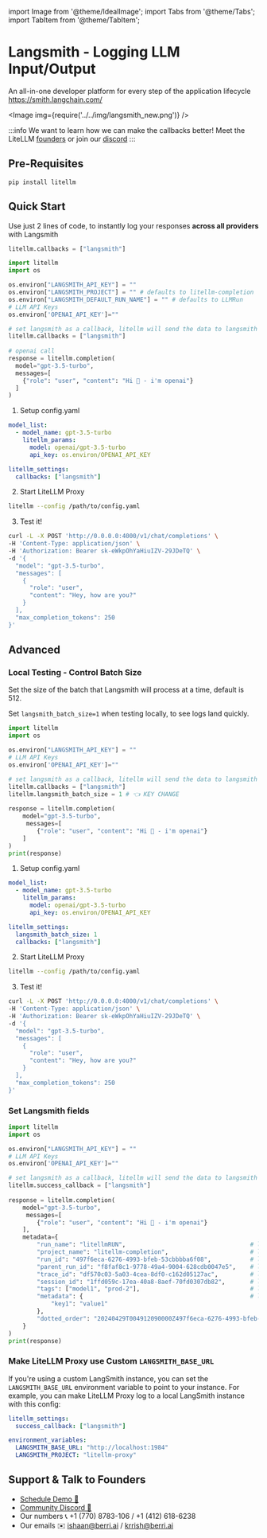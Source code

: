 import Image from '@theme/IdealImage';
import Tabs from '@theme/Tabs';
import TabItem from '@theme/TabItem';

# Langsmith - Logging LLM Input/Output



An all-in-one developer platform for every step of the application lifecycle
https://smith.langchain.com/

<Image img={require('../../img/langsmith_new.png')} />

:::info
We want to learn how we can make the callbacks better! Meet the LiteLLM [founders](https://calendly.com/d/4mp-gd3-k5k/berriai-1-1-onboarding-litellm-hosted-version) or
join our [discord](https://discord.gg/wuPM9dRgDw)
::: 

## Pre-Requisites
```shell
pip install litellm
```

## Quick Start
Use just 2 lines of code, to instantly log your responses **across all providers** with Langsmith

<Tabs>
<TabItem value="python" label="SDK">

```python
litellm.callbacks = ["langsmith"]
```

```python
import litellm
import os

os.environ["LANGSMITH_API_KEY"] = ""
os.environ["LANGSMITH_PROJECT"] = "" # defaults to litellm-completion
os.environ["LANGSMITH_DEFAULT_RUN_NAME"] = "" # defaults to LLMRun
# LLM API Keys
os.environ['OPENAI_API_KEY']=""

# set langsmith as a callback, litellm will send the data to langsmith
litellm.callbacks = ["langsmith"] 
 
# openai call
response = litellm.completion(
  model="gpt-3.5-turbo",
  messages=[
    {"role": "user", "content": "Hi 👋 - i'm openai"}
  ]
)
```
</TabItem>
<TabItem value="proxy" label="LiteLLM Proxy">

1. Setup config.yaml
```yaml
model_list:
  - model_name: gpt-3.5-turbo
    litellm_params:
      model: openai/gpt-3.5-turbo
      api_key: os.environ/OPENAI_API_KEY

litellm_settings:
  callbacks: ["langsmith"]
```

2. Start LiteLLM Proxy
```bash
litellm --config /path/to/config.yaml
```

3. Test it!
```bash
curl -L -X POST 'http://0.0.0.0:4000/v1/chat/completions' \
-H 'Content-Type: application/json' \
-H 'Authorization: Bearer sk-eWkpOhYaHiuIZV-29JDeTQ' \
-d '{
  "model": "gpt-3.5-turbo",
  "messages": [
    {
      "role": "user",
      "content": "Hey, how are you?"
    }
  ],
  "max_completion_tokens": 250
}'
```
</TabItem>
</Tabs>



## Advanced

### Local Testing - Control Batch Size

Set the size of the batch that Langsmith will process at a time, default is 512. 

Set `langsmith_batch_size=1` when testing locally, to see logs land quickly.

<Tabs>
<TabItem value="python" label="SDK">

```python
import litellm
import os

os.environ["LANGSMITH_API_KEY"] = ""
# LLM API Keys
os.environ['OPENAI_API_KEY']=""

# set langsmith as a callback, litellm will send the data to langsmith
litellm.callbacks = ["langsmith"] 
litellm.langsmith_batch_size = 1 # 👈 KEY CHANGE
 
response = litellm.completion(
    model="gpt-3.5-turbo",
     messages=[
        {"role": "user", "content": "Hi 👋 - i'm openai"}
    ]
)
print(response)
```
</TabItem>
<TabItem value="proxy" label="LiteLLM Proxy">

1. Setup config.yaml
```yaml
model_list:
  - model_name: gpt-3.5-turbo
    litellm_params:
      model: openai/gpt-3.5-turbo
      api_key: os.environ/OPENAI_API_KEY

litellm_settings:
  langsmith_batch_size: 1
  callbacks: ["langsmith"]
```

2. Start LiteLLM Proxy
```bash
litellm --config /path/to/config.yaml
```

3. Test it!
```bash
curl -L -X POST 'http://0.0.0.0:4000/v1/chat/completions' \
-H 'Content-Type: application/json' \
-H 'Authorization: Bearer sk-eWkpOhYaHiuIZV-29JDeTQ' \
-d '{
  "model": "gpt-3.5-turbo",
  "messages": [
    {
      "role": "user",
      "content": "Hey, how are you?"
    }
  ],
  "max_completion_tokens": 250
}'
```



</TabItem>
</Tabs>




### Set Langsmith fields

```python
import litellm
import os

os.environ["LANGSMITH_API_KEY"] = ""
# LLM API Keys
os.environ['OPENAI_API_KEY']=""

# set langsmith as a callback, litellm will send the data to langsmith
litellm.success_callback = ["langsmith"] 
 
response = litellm.completion(
    model="gpt-3.5-turbo",
     messages=[
        {"role": "user", "content": "Hi 👋 - i'm openai"}
    ],
    metadata={
        "run_name": "litellmRUN",                                   # langsmith run name
        "project_name": "litellm-completion",                       # langsmith project name
        "run_id": "497f6eca-6276-4993-bfeb-53cbbbba6f08",           # langsmith run id
        "parent_run_id": "f8faf8c1-9778-49a4-9004-628cdb0047e5",    # langsmith run parent run id
        "trace_id": "df570c03-5a03-4cea-8df0-c162d05127ac",         # langsmith run trace id
        "session_id": "1ffd059c-17ea-40a8-8aef-70fd0307db82",       # langsmith run session id
        "tags": ["model1", "prod-2"],                               # langsmith run tags
        "metadata": {                                               # langsmith run metadata
            "key1": "value1"
        },
        "dotted_order": "20240429T004912090000Z497f6eca-6276-4993-bfeb-53cbbbba6f08"
    }
)
print(response)
```

### Make LiteLLM Proxy use Custom `LANGSMITH_BASE_URL`

If you're using a custom LangSmith instance, you can set the
`LANGSMITH_BASE_URL` environment variable to point to your instance.
For example, you can make LiteLLM Proxy log to a local LangSmith instance with
this config:

```yaml
litellm_settings:
  success_callback: ["langsmith"]

environment_variables:
  LANGSMITH_BASE_URL: "http://localhost:1984"
  LANGSMITH_PROJECT: "litellm-proxy"
```

## Support & Talk to Founders

- [Schedule Demo 👋](https://calendly.com/d/4mp-gd3-k5k/berriai-1-1-onboarding-litellm-hosted-version)
- [Community Discord 💭](https://discord.gg/wuPM9dRgDw)
- Our numbers 📞 +1 (770) 8783-106 / ‭+1 (412) 618-6238‬
- Our emails ✉️ ishaan@berri.ai / krrish@berri.ai
